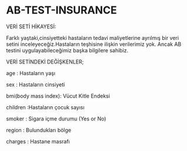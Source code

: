 # AB-TEST-INSURANCE

VERİ SETİ HİKAYESİ:

Farklı yaştaki,cinsiyetteki hastaların tedavi maliyetlerine ayrılmış bir veri setini inceleyeceğiz.Hastaların teşhisine ilişkin verilerimiz yok.
 Ancak AB testini uygulayabileceğimiz başka bilgilere sahibiz.

VERİ SETİNDEKİ DEĞİŞKENLER;

age : Hastaların yaşı

sex : Hastaların cinsiyeti

bmi(body mass index): Vücut Kitle Endeksi

children :Hastaların çocuk sayısı

smoker : Sigara içme durumu (Yes or No)

region : Bulundukları bölge

charges : Hastane masrafı
